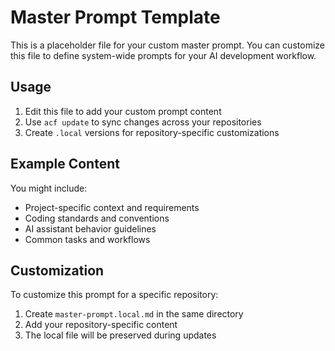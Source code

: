 # Master Prompt Template

This is a placeholder file for your custom master prompt. You can customize this file to define system-wide prompts for your AI development workflow.

## Usage

1. Edit this file to add your custom prompt content
2. Use `acf update` to sync changes across your repositories
3. Create `.local` versions for repository-specific customizations

## Example Content

You might include:
- Project-specific context and requirements
- Coding standards and conventions
- AI assistant behavior guidelines
- Common tasks and workflows

## Customization

To customize this prompt for a specific repository:
1. Create `master-prompt.local.md` in the same directory
2. Add your repository-specific content
3. The local file will be preserved during updates